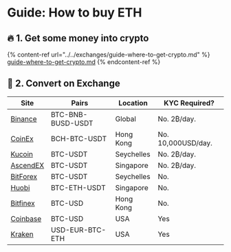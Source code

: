 # Guide: How to buy ETH

## :fire: 1. Get some money into crypto

{% content-ref url="../../exchanges/guide-where-to-get-crypto.md" %}
[guide-where-to-get-crypto.md](../../exchanges/guide-where-to-get-crypto.md)
{% endcontent-ref %}

## :currency_exchange: 2. Convert on Exchange

| Site                                                                 | Pairs             | Location   | KYC Required?      |
| -------------------------------------------------------------------- | ----------------- | ---------- | ------------------ |
| [Binance](https://www.binance.com/en/register?ref=RI4R7YI6)          | BTC-BNB-BUSD-USDT | Global     | No. 2₿/day.        |
| [CoinEx](https://www.coinex.com/register?refer_code=6rcz2)           | BCH-BTC-USDT      | Hong Kong  | No. 10,000USD/day. |
| [Kucoin](https://www.kucoin.com/ucenter/signup?rcode=2M43tty)        | BTC-USDT          | Seychelles | No. 2₿/day.        |
| [AscendEX](https://ascendex.com)                                     | BTC-USDT          | Singapore  | No. 2₿/day.        |
| [BitForex](https://www.bitforex.com)                                 | BTC-USDT          | Seychelles | No.                |
| [Huobi](https://www.hbg.com/en-us/exchange/?s=xtz_btc\&invite_code=) | BTC-ETH-USDT      | Singapore  | No.                |
| [Bitfinex](https://www.bitfinex.com/t/ETH:UST)                       | BTC-USD           | Hong Kong  | No.                |
| [Coinbase](https://pro.coinbase.com/trade/ETH-USDC)                  | BTC-USD           | USA        | Yes                |
| [Kraken](https://www.kraken.com)                                     | USD-EUR-BTC-ETH   | USA        | Yes                |
